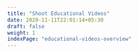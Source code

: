 ```yaml
---
title: "Shoot Educational Videos"
date: 2020-11-11T22:01:14+05:30
draft: false
weight: 1
indexPage: "educational-videos-overview"
---
```

